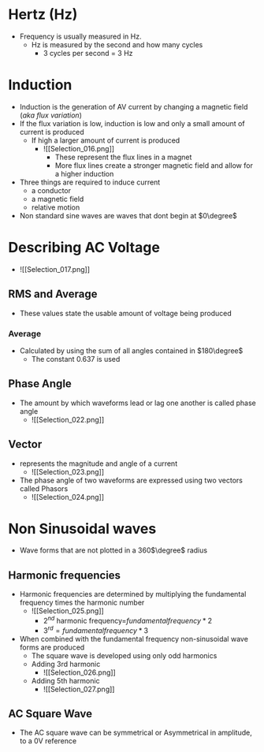 # Hertz (Hz)
- Frequency is usually measured in Hz. 
	- Hz is measured by the second and how many cycles
		- 3 cycles per second = 3 Hz

# Induction
- Induction is the generation of AV current by changing a magnetic field (*aka flux variation*)
- If the flux variation is low, induction is low and only a small amount of current is produced 
	- If high a larger amount of current is produced
		- ![[Selection_016.png]]
			- These represent the flux lines in a magnet
			- More flux lines create a stronger magnetic field and allow for a higher induction
- Three things are required to induce current
	- a conductor
	- a magnetic field
	- relative motion
- Non standard sine waves are waves that dont begin at $0\degree$ 

# Describing AC Voltage
- ![[Selection_017.png]]
## RMS and Average
- These values state the usable amount of voltage being produced

### Average

-  Calculated by using the sum of all angles contained in $180\degree$ 
	- The constant $0.637$ is used

## Phase Angle
- The amount by which waveforms lead or lag one another is called phase angle
	- ![[Selection_022.png]]

## Vector
- represents the magnitude and angle of a current
	- ![[Selection_023.png]]
- The phase angle of two waveforms are expressed using two vectors called Phasors
	- ![[Selection_024.png]]

# Non Sinusoidal waves
- Wave forms that are not plotted in a 360$\degree$ radius

## Harmonic frequencies 
- Harmonic frequencies are determined by multiplying the fundamental frequency times the harmonic number
	- ![[Selection_025.png]]
		- $2^{nd}$ harmonic frequency=$fundamental frequency *2$
		- $3^{rd} = fundamental frequency*3$
- When combined with the fundamental frequency non-sinusoidal wave forms are produced
	- The square wave is developed using only odd harmonics
	- Adding 3rd harmonic
		- ![[Selection_026.png]]
	- Adding 5th harmonic
		- ![[Selection_027.png]]
## AC Square Wave
- The AC square wave can be symmetrical or Asymmetrical in amplitude, to a 0V reference